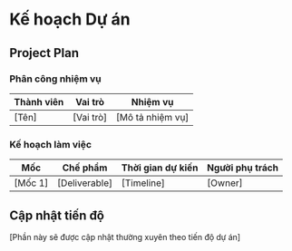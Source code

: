 # Kế hoạch Dự án

## Project Plan

### Phân công nhiệm vụ
| Thành viên | Vai trò | Nhiệm vụ |
|------------|---------|----------|
| [Tên] | [Vai trò] | [Mô tả nhiệm vụ] |

### Kế hoạch làm việc
| Mốc | Chế phẩm | Thời gian dự kiến | Người phụ trách |
|-----|----------|-------------------|-----------------|
| [Mốc 1] | [Deliverable] | [Timeline] | [Owner] |

## Cập nhật tiến độ
[Phần này sẽ được cập nhật thường xuyên theo tiến độ dự án]
